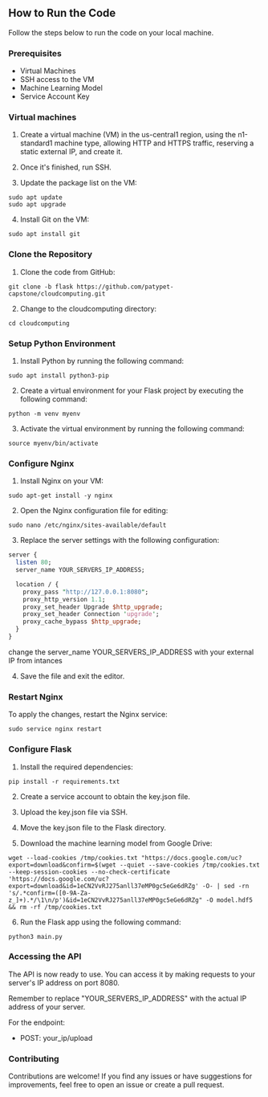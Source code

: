 
## How to Run the Code

Follow the steps below to run the code on your local machine.

### Prerequisites
- Virtual Machines
- SSH access to the VM
- Machine Learning Model
- Service Account Key

### Virtual machines

1. Create a virtual machine (VM) in the us-central1 region, using the n1-standard1 machine type, allowing HTTP and HTTPS traffic, reserving a static external IP, and create it.

2. Once it's finished, run SSH.

3. Update the package list on the VM:
```shell
sudo apt update
sudo apt upgrade
```

4. Install Git on the VM:
```shell
sudo apt install git
```

### Clone the Repository
1. Clone the code from GitHub:
```shell
git clone -b flask https://github.com/patypet-capstone/cloudcomputing.git
```
2. Change to the cloudcomputing directory:
```
cd cloudcomputing
```

### Setup Python Environment
1. Install Python by running the following command:
```shell
sudo apt install python3-pip
```
2. Create a virtual environment for your Flask project by executing the following command:
```shell
python -m venv myenv
```
3. Activate the virtual environment by running the following command:
```shell
source myenv/bin/activate
```
### Configure Nginx
1. Install Nginx on your VM:
```shell
sudo apt-get install -y nginx
```
2. Open the Nginx configuration file for editing:
```shell
sudo nano /etc/nginx/sites-available/default
```
3. Replace the server settings with the following configuration:
```perl
server {
  listen 80;
  server_name YOUR_SERVERS_IP_ADDRESS;

  location / {
    proxy_pass "http://127.0.0.1:8080";
    proxy_http_version 1.1;
    proxy_set_header Upgrade $http_upgrade;
    proxy_set_header Connection 'upgrade';
    proxy_cache_bypass $http_upgrade;
  }
}
```
change the server_name YOUR_SERVERS_IP_ADDRESS with your external IP from intances

4. Save the file and exit the editor.

### Restart Nginx
To apply the changes, restart the Nginx service:
```shell
sudo service nginx restart
```

### Configure Flask
1. Install the required dependencies:
```shell
pip install -r requirements.txt
```
2. Create a service account to obtain the key.json file.
3. Upload the key.json file via SSH.
4. Move the key.json file to the Flask directory.

5. Download the machine learning model from Google Drive:
```shell
wget --load-cookies /tmp/cookies.txt "https://docs.google.com/uc?export=download&confirm=$(wget --quiet --save-cookies /tmp/cookies.txt --keep-session-cookies --no-check-certificate 'https://docs.google.com/uc?export=download&id=1eCN2VvRJ275anll37eMP0gc5eGe6dRZg' -O- | sed -rn 's/.*confirm=([0-9A-Za-z_]+).*/\1\n/p')&id=1eCN2VvRJ275anll37eMP0gc5eGe6dRZg" -O model.hdf5 && rm -rf /tmp/cookies.txt
```

6. Run the Flask app using the following command:
```shell
python3 main.py
```

### Accessing the API
The API is now ready to use. You can access it by making requests to your server's IP address on port 8080.

Remember to replace "YOUR_SERVERS_IP_ADDRESS" with the actual IP address of your server.

For the endpoint:
- POST: your_ip/upload

### Contributing
Contributions are welcome! If you find any issues or have suggestions for improvements, feel free to open an issue or create a pull request.
